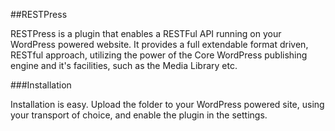 ##RESTPress

RESTPress is a plugin that enables a RESTFul API running on your WordPress powered website. It provides a full extendable format driven, RESTful approach, utilizing the power of the Core WordPress publishing engine and it's facilities, such as the Media Library etc.

###Installation

Installation is easy. Upload the folder to your WordPress powered site, using your transport of choice, and enable the plugin in the settings.